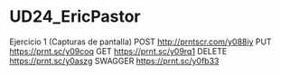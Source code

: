 # UD24_EricPastor

Ejercicio 1 (Capturas de pantalla)
POST
http://prntscr.com/y088iy
PUT
https://prnt.sc/y09coq
GET
https://prnt.sc/y09rq1
DELETE
https://prnt.sc/y0aszg
SWAGGER
https://prnt.sc/y0fb33





